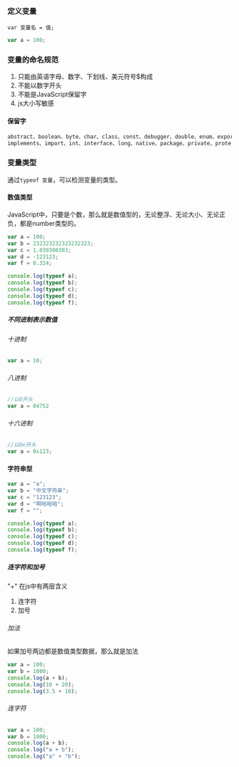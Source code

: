 ### 定义变量
`var 变量名 = 值;`  

```js
var a = 100;
```

### 变量的命名规范
1. 只能由英语字母、数字、下划线、美元符号$构成
2. 不能以数字开头
3. 不能是JavaScript保留字
4. js大小写敏感

#### 保留字
```js
abstract、boolean、byte、char、class、const、debugger、double、enum、export、extends、final、float、gotoimplements、import、int、interface、long、native、package、private、protected、public、short、static、super、synchronized、throws、transient、volatile
```

### 变量类型
通过`typeof 变量`，可以检测变量的类型。
#### 数值类型
JavaScript中，只要是个数，那么就是数值型的，无论整浮、无论大小、无论正负，都是number类型的。  

```js
var a = 100;
var b = 232323232323232323;
var c = 1.030300303;
var d = -123123;
var f = 0.324;

console.log(typeof a);
console.log(typeof b);
console.log(typeof c);
console.log(typeof d);
console.log(typeof f);
```

##### 不同进制表示数值
###### 十进制
```js
var a = 10;
```

###### 八进制
```js
//以0开头
var a = 04752
```

###### 十六进制
```js
//以0x开头
var a = 0x123;
```
 
#### 字符串型
```js
var a = "a";
var b = "中文字符串";
var c = "123123";
var d = "啊哈哈哈";
var f = "";

console.log(typeof a);
console.log(typeof b);
console.log(typeof c);
console.log(typeof d);
console.log(typeof f);
```

##### 连字符和加号
"+" 在js中有两层含义  

1. 连字符
2. 加号

###### 加法
如果加号两边都是数值类型数据，那么就是加法

```js
var a = 100;
var b = 1000;
console.log(a + b);
console.log(10 + 20);
console.log(3.5 + 10);
```

###### 连字符
```js
var a = 100;
var b = 1000;
console.log(a + b);
console.log("a + b");
console.log("a" + "b");
```